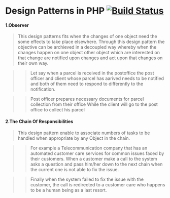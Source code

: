 # Design Patterns in PHP [![Build Status](https://travis-ci.org/mwangaben/patterns.svg?branch=master)](https://travis-ci.org/mwangaben/patterns)
#### 1.Observer
   > This design patterns fits when the changes of one object need the some effects to take place elsewhere. Through this design pattern the objective can be archieved in a decoupled way whereby when the changes happen on one object other object which are interested on that change are notified upon changes and act upon that changes on their own way.
    
  >> Let say when a parcel is received in the postoffice the post  officer and client whose parcel has aarived needs to be notified and both of them need to respond
     to differently to the notification. 
     
  >> Post officer prepares necessary documents for parcel collection from their office
      While the client will go to the post office to collect his parcel 
#### 2.The Chain Of Responsibilities 

   > This design pattern enable to associate numbers of tasks to be handled when appropriate by any Object in the chain.   
    
  >> For example a Telecommunication company that has an automated customer care services for common issues faced by their customers. When a customer make a call to the system asks a question and pass him/her down to the next
    chain when the current one is not able to fix the issue. 
    
  >> Finally when the system failed to fix the issue with the customer, the call is redirected to a customer care who happens to be a human being as a last resort.
     
     
